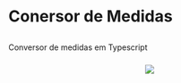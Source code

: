 # Conersor de Medidas

##

Conversor de medidas em Typescript

###

<div align="center">
    <img src="https://user-images.githubusercontent.com/109401296/190512773-3a5f2358-1219-4360-81a7-387b99aa3fd9.png">
</div>